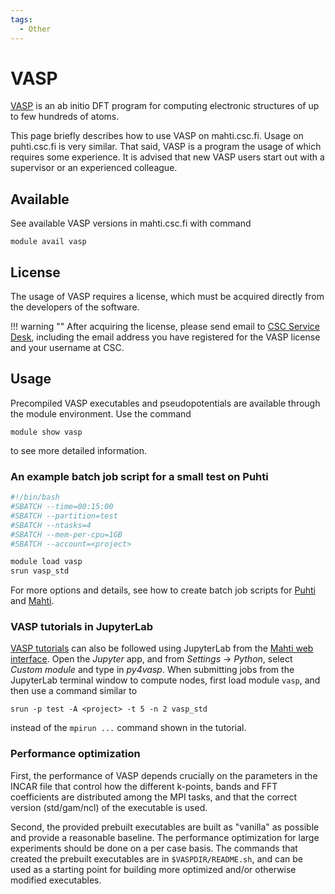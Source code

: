 ```yaml
---
tags:
  - Other
---
```


# VASP

[VASP](https://www.vasp.at/) is an ab initio DFT program for computing
electronic structures of up to few hundreds of atoms.

This page briefly describes how to use VASP on mahti.csc.fi. Usage on
puhti.csc.fi is very similar. That said, VASP is a program the usage of
which requires some experience. It is advised that new VASP users start
out with a supervisor or an experienced colleague.

## Available

See available VASP versions in mahti.csc.fi with command

```console
module avail vasp
```

## License

The usage of VASP requires a license, which must be acquired directly
from the developers of the software.

!!! warning ""
    After acquiring the license, please send email to
    [CSC Service Desk](../support/contact.md), including the email address
    you have registered for the VASP license and your username at CSC.

## Usage

Precompiled VASP executables and pseudopotentials are available
through the module environment. Use the command

```console
module show vasp
```

to see more detailed information.

### An example batch job script for a small test on Puhti

```bash
#!/bin/bash
#SBATCH --time=00:15:00
#SBATCH --partition=test
#SBATCH --ntasks=4
#SBATCH --mem-per-cpu=1GB
#SBATCH --account=<project>

module load vasp
srun vasp_std
```

For more options and details, see how to create batch job scripts for
[Puhti](../computing/running/creating-job-scripts-puhti.md) and
[Mahti](../computing/running/creating-job-scripts-mahti.md).

### VASP tutorials in JupyterLab

[VASP tutorials](https://www.vasp.at/tutorials/latest/) can also be
followed using JupyterLab from the
[Mahti web interface](https://www.mahti.csc.fi). Open the *Jupyter* app,
and from *Settings* -> *Python*, select *Custom module* and type in
*py4vasp*. When submitting jobs from the JupyterLab terminal window to
compute nodes, first load module `vasp`, and then use a command similar to

```console
srun -p test -A <project> -t 5 -n 2 vasp_std
```

instead of the `mpirun ...` command shown in the tutorial.

### Performance optimization

First, the performance of VASP depends crucially on the parameters in
the INCAR file that control how the different k-points, bands and FFT
coefficients are distributed among the MPI tasks, and that the correct
version (std/gam/ncl) of the executable is used.

Second, the provided prebuilt executables are built as "vanilla" as
possible and provide a reasonable baseline. The performance
optimization for large experiments should be done on a per case basis.
The commands that created the prebuilt executables are in
`$VASPDIR/README.sh`, and can be used as a starting point
for building more optimized and/or otherwise modified executables.
